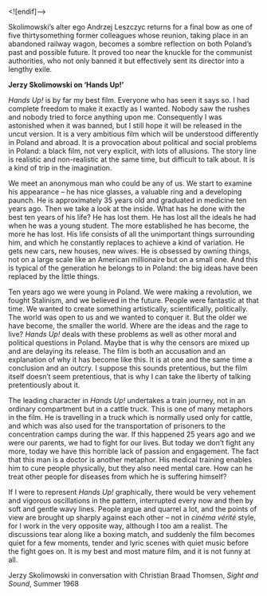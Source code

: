 <![endif]-->

Skolimowski’s alter ego Andrzej Leszczyc returns for a final bow as one of five thirtysomething former colleagues whose reunion, taking place in an abandoned railway wagon, becomes a sombre reflection on both Poland’s past and possible future. It proved too near the knuckle for the communist authorities, who not only banned it but effectively sent its director into a lengthy exile.

**Jerzy Skolimowski on ‘Hands Up!’**

_Hands Up!_ is by far my best film. Everyone who has seen it says so. I had complete freedom to make it exactly as I wanted. Nobody saw the rushes and nobody tried to force anything upon me. Consequently I was astonished when it was banned, but I still hope it will be released in the uncut version. It is a very ambitious film which will be understood differently in Poland and abroad. It is a provocation about political and social problems in Poland: a black film, not very explicit, with lots of allusions. The story line is realistic and non-realistic at the same time, but difficult to talk about. It is a kind of trip in the imagination.

We meet an anonymous man who could be any of us. We start to examine his appearance – he has nice glasses, a valuable ring and a developing paunch. He is approximately 35 years old and graduated in medicine ten years ago. Then we take a look at the inside. What has he done with the best ten years of his life? He has lost them. He has lost all the ideals he had when he was a young student. The more established he has become, the more he has lost. His life consists of all the unimportant things surrounding him, and which he constantly replaces to achieve a kind of variation. He gets new cars, new houses, new wives. He is obsessed by owning things, not on a large scale like an American millionaire but on a small one. And this is typical of the generation he belongs to in Poland: the big ideas have been replaced by the little things.

Ten years ago we were young in Poland. We were making a revolution, we fought Stalinism, and we believed in the future. People were fantastic at that time. We wanted to create something artistically, scientifically, politically.  
The world was open to us and we wanted to conquer it. But the older we have become, the smaller the world. Where are the ideas and the rage to live? _Hands Up!_ deals with these problems as well as other moral and political questions in Poland. Maybe that is why the censors are mixed up and are delaying its release. The film is both an accusation and an explanation of why it has become like this. It is at one and the same time a conclusion and an outcry. I suppose this sounds pretentious, but the film itself doesn’t seem pretentious, that is why I can take the liberty of talking pretentiously about it.

The leading character in _Hands Up!_ undertakes a train journey, not in an ordinary compartment but in a cattle truck. This is one of many metaphors in the film. He is travelling in a truck which is normally used only for cattle, and which was also used for the transportation of prisoners to the concentration camps during the war. If this happened 25 years ago and we were our parents, we had to fight for our lives. But today we don’t fight any more, today we have this horrible lack of passion and engagement. The fact that this man is a doctor is another metaphor. His medical training enables him to cure people physically, but they also need mental care. How can he treat other people for diseases from which he is suffering himself?

If I were to represent _Hands Up!_ graphically, there would be very vehement and vigorous oscillations in the pattern, interrupted every now and then by soft and gentle wavy lines. People argue and quarrel a lot, and the points of view are brought up sharply against each other – not in _cinéma vérité_ style, for I work in the very opposite way, although I too am a realist. The discussions tear along like a boxing match, and suddenly the film becomes quiet for a few moments, tender and lyric scenes with quiet music before the fight goes on. It is my best and most mature film, and it is not funny at all.

Jerzy Skolimowski in conversation with Christian Braad Thomsen, _Sight and Sound_, Summer 1968


<!--stackedit_data:
eyJoaXN0b3J5IjpbLTIwMzI2NDA5MTNdfQ==
-->